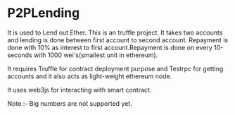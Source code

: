 # P2PLending
It is used to Lend out Ether.
This is an truffle project.
It takes two accounts and lending is done between first account to second account.
Repayment is done with 10% as interest to first account.Repayment is done on every 10-seconds with 1000 wei's(smallest unit in ethereum).

It requires Truffle for contract deployment purpose and Testrpc for getting accounts and it also acts as light-weight ethereum node.

It uses web3js for interacting with smart contract.

Note :- Big numbers are not supported yet.
